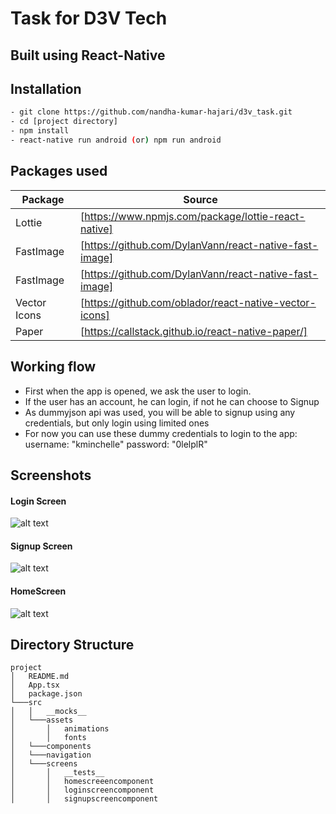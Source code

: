# Task for D3V Tech
## Built using React-Native

## Installation

```sh
- git clone https://github.com/nandha-kumar-hajari/d3v_task.git
- cd [project directory]
- npm install
- react-native run android (or) npm run android
```

## Packages used


| Package | Source |
| ------ | ------ |
| Lottie | [https://www.npmjs.com/package/lottie-react-native] |
| FastImage | [https://github.com/DylanVann/react-native-fast-image] |
| FastImage | [https://github.com/DylanVann/react-native-fast-image] |
| Vector Icons | [https://github.com/oblador/react-native-vector-icons] |
| Paper | [https://callstack.github.io/react-native-paper/] |

## Working flow
- First when the app is opened, we ask the user to login.
- If the user has an account, he can login, if not he can choose to Signup
- As dummyjson api was used, you will be able to signup using any credentials, but only login using limited ones
- For now you can use these dummy credentials to login to the app:
   username: "kminchelle"
   password: "0lelplR"


## Screenshots
#### Login Screen
![alt text](https://i.ibb.co/Bfm8Lfs/Screenshot-2023-03-20-at-1-10-35-AM.png)

#### Signup Screen
![alt text](https://i.ibb.co/pKP8CvK/Screenshot-2023-03-20-at-1-11-04-AM.png)

#### HomeScreen
![alt text](https://i.ibb.co/2v5bwzz/Screenshot-2023-03-20-at-1-13-32-AM.png)

## Directory Structure

```
project
│   README.md
│   App.tsx
│   package.json
└───src
│   │   __mocks__
│   └───assets
│       │   animations
│       │   fonts
│   └───components   
│   └───navigation 
│   └───screens
│       │   __tests__
│       │   homescreeencomponent
│       │   loginscreencomponent
│       │   signupscreencomponent

```


